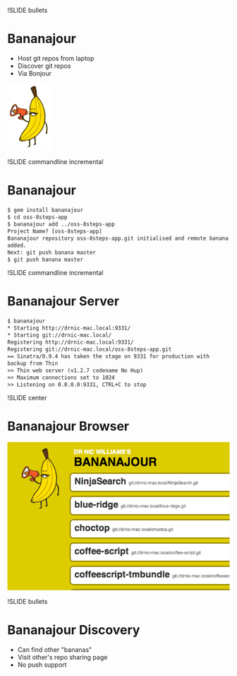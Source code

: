 !SLIDE bullets
# Bananajour #

* Host git repos from laptop
* Discover git repos
* Via Bonjour

<img src="images/bananajour.png" width="100px">

!SLIDE commandline incremental
# Bananajour #

    $ gem install bananajour
    $ cd oss-8steps-app
    $ bananajour add ../oss-8steps-app
    Project Name? [oss-8steps-app]
    Bananajour repository oss-8steps-app.git initialised and remote banana added.
    Next: git push banana master
    $ git push banana master

!SLIDE commandline incremental
# Bananajour Server #

    $ bananajour
    * Starting http://drnic-mac.local:9331/
    * Starting git://drnic-mac.local/
    Registering http://drnic-mac.local:9331/
    Registering git://drnic-mac.local/oss-8steps-app.git
    == Sinatra/0.9.4 has taken the stage on 9331 for production with backup from Thin
    >> Thin web server (v1.2.7 codename No Hup)
    >> Maximum connections set to 1024
    >> Listening on 0.0.0.0:9331, CTRL+C to stop

!SLIDE center
# Bananajour Browser #

![Bananajour](images/bananajour-example.png)

!SLIDE bullets
# Bananajour Discovery #

* Can find other "bananas"
* Visit other's repo sharing page
* No push support


